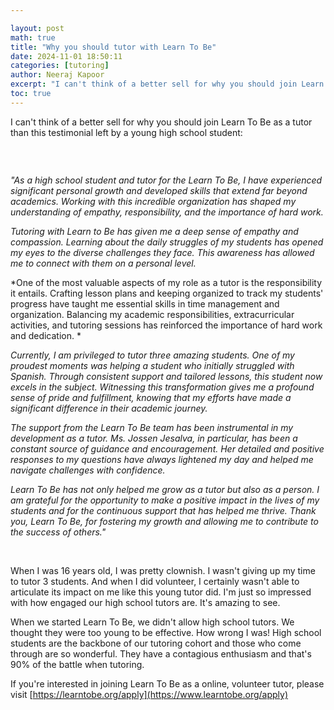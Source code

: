 ```yaml
---

layout: post
math: true
title: "Why you should tutor with Learn To Be"
date: 2024-11-01 18:50:11
categories: [tutoring]
author: Neeraj Kapoor
excerpt: "I can't think of a better sell for why you should join Learn To Be as a tutor than this testimonial left by a young high school student."
toc: true
---
```


I can't think of a better sell for why you should join Learn To Be as a tutor than this testimonial left by a young high school student: 


### ‍

*"As a high school student and tutor for the Learn To Be, I have experienced significant personal growth and developed skills that extend far beyond academics. Working with this incredible organization has shaped my understanding of empathy, responsibility, and the importance of hard work.*

*Tutoring with Learn to Be has given me a deep sense of empathy and compassion. Learning about the daily struggles of my students has opened my eyes to the diverse challenges they face. This awareness has allowed me to connect with them on a personal level.*

*One of the most valuable aspects of my role as a tutor is the responsibility it entails. Crafting lesson plans and keeping organized to track my students' progress have taught me essential skills in time management and organization. Balancing my academic responsibilities, extracurricular activities, and tutoring sessions has reinforced the importance of hard work and dedication. *

*Currently, I am privileged to tutor three amazing students. One of my proudest moments was helping a student who initially struggled with Spanish. Through consistent support and tailored lessons, this student now excels in the subject. Witnessing this transformation gives me a profound sense of pride and fulfillment, knowing that my efforts have made a significant difference in their academic journey.*

*The support from the Learn To Be team has been instrumental in my development as a tutor. Ms. Jossen Jesalva, in particular, has been a constant source of guidance and encouragement. Her detailed and positive responses to my questions have always lightened my day and helped me navigate challenges with confidence.*

*Learn To Be has not only helped me grow as a tutor but also as a person. I am grateful for the opportunity to make a positive impact in the lives of my students and for the continuous support that has helped me thrive. Thank you, Learn To Be, for fostering my growth and allowing me to contribute to the success of others."*

‍

When I was 16 years old, I was pretty clownish. I wasn't giving up my time to tutor 3 students. And when I did volunteer, I certainly wasn't able to articulate its impact on me like this young tutor did. I'm just so impressed with how engaged our high school tutors are. It's amazing to see.

When we started Learn To Be, we didn't allow high school tutors. We thought they were too young to be effective. How wrong I was! High school students are the backbone of our tutoring cohort and those who come through are so wonderful. They have a contagious enthusiasm and that's 90% of the battle when tutoring. 

If you're interested in joining Learn To Be as a online, volunteer tutor, please visit [https://learntobe.org/apply](https://www.learntobe.org/apply)

‍

‍